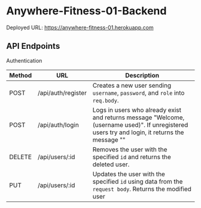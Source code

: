 # Anywhere-Fitness-01-Backend

Deployed URL: https://anywhere-fitness-01.herokuapp.com

## API Endpoints
Authentication

| Method | URL                | Description                                                                                                                                    |
|--------|--------------------|------------------------------------------------------------------------------------------------------------------------------------------------|
| POST   | /api/auth/register | Creates a new user sending `username`, `password`, and `role` into `req.body`.                                                                 |
| POST   | /api/auth/login    | Logs in users who already exist and returns message "Welcome, (username used)". If unregistered users try and login, it returns the message "" |
| DELETE | /api/users/:id     | Removes the user with the specified `id` and returns the deleted user.                                                                         |
| PUT    | /api/users/:id     | Updates the user with the specified `id` using data from the `request body`. Returns the modified user                                         |
